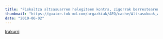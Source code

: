 ```yaml
---
title: "Fiskaltza altsasuarren helegiteen kontra, zigorrak berrestearen alde"
thumbnail: "https://guaixe.tok-md.com/argazkiak/AEQ/cache/Altsasukoak_aske_bigarren_epaiketa_Auzitegi_Nazionalaren_tokikom_735x413.png"
date: "2019-06-02"
---
```

[Irakurri](https://guaixe.eus/altsasu/1559636488441-fiskaltza-altsasuarren-helegiteen-kontra-zigorrak-berrestearen-alde)
